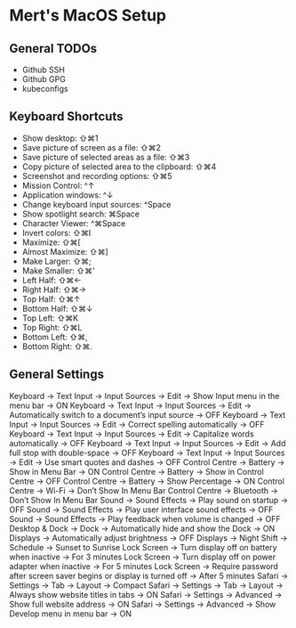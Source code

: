# Mert's MacOS Setup

## General TODOs
- Github SSH
- Github GPG
- kubeconfigs

## Keyboard Shortcuts
- Show desktop: ⇧⌘1
- Save picture of screen as a file: ⇧⌘2
- Save picture of selected areas as a file: ⇧⌘3
- Copy picture of selected area to the clipboard: ⇧⌘4
- Screenshot and recording options: ⇧⌘5
- Mission Control: ^↑
- Application windows: ^↓
- Change keyboard input sources: ^Space
- Show spotlight search: ⌘Space
- Character Viewer: ^⌘Space
- Invert colors: ⇧⌘I
- Maximize: ⇧⌘[
- Almost Maximize: ⇧⌘]
- Make Larger: ⇧⌘;
- Make Smaller: ⇧⌘'
- Left Half: ⇧⌘←
- Right Half: ⇧⌘→
- Top Half: ⇧⌘↑
- Bottom Half: ⇧⌘↓
- Top Left: ⇧⌘K
- Top Right: ⇧⌘L
- Bottom Left: ⇧⌘,
- Bottom Right: ⇧⌘.

## General Settings
Keyboard → Text Input → Input Sources → Edit → Show Input menu in the menu bar → ON
Keyboard → Text Input → Input Sources → Edit → Automatically switch to a document’s input source → OFF
Keyboard → Text Input → Input Sources → Edit → Correct spelling automatically → OFF
Keyboard → Text Input → Input Sources → Edit → Capitalize words automatically → OFF
Keyboard → Text Input → Input Sources → Edit → Add full stop with double-space → OFF
Keyboard → Text Input → Input Sources → Edit → Use smart quotes and dashes → OFF
Control Centre → Battery → Show in Menu Bar → ON
Control Centre → Battery → Show in Control Centre → OFF
Control Centre → Battery → Show Percentage → ON
Control Centre → Wi-Fi → Don’t Show In Menu Bar
Control Centre → Bluetooth → Don’t Show In Menu Bar
Sound → Sound Effects → Play sound on startup → OFF
Sound → Sound Effects → Play user interface sound effects → OFF
Sound → Sound Effects → Play feedback when volume is changed → OFF
Desktop & Dock → Dock → Automatically hide and show the Dock → ON
Displays → Automatically adjust brightness → OFF
Displays → Night Shift → Schedule → Sunset to Sunrise
Lock Screen → Turn display off on battery when inactive → For 3 minutes
Lock Screen → Turn display off on power adapter when inactive → For 5 minutes
Lock Screen → Require password after screen saver begins or display is turned off → After 5 minutes
Safari → Settings → Tab → Layout → Compact
Safari → Settings → Tab → Layout → Always show website titles in tabs → ON
Safari → Settings → Advanced → Show full website address → ON
Safari → Settings → Advanced → Show Develop menu in menu bar → ON